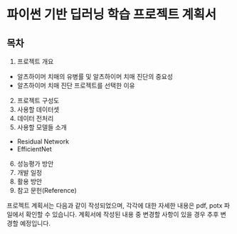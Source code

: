# 파이썬 기반 딥러닝 학습 프로젝트 계획서

## 목차
1. 프로젝트 개요
  - 알츠하이머 치매의 유병률 및 알츠하이머 치매 진단의 중요성
  - 알츠하이머 치매 진단 프로젝트를 선택한 이유
2. 프로젝트 구성도
3. 사용할 데이터셋
4. 데이터 전처리
5. 사용할 모델들 소개
  - Residual Network
  - EfficientNet
6. 성능평가 방안
7. 개발 일정
8. 활용 방안
9. 참고 문헌(Reference)

프로젝트 계획서는 다음과 같이 작성되었으며, 각각에 대한 자세한 내용은 pdf, potx 파일에서 확인할 수 있습니다.
계획서에 작성된 내용 중 변경할 사항이 있을 경우 추후 변경할 예정입니다.
